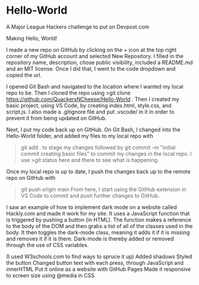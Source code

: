 # Hello-World
A Major League Hackers challenge to put on Devpost.com

Making Hello, World!

I made a new repo on GitHub by clicking on the + icon at the top right corner of my GitHub account
and selected New Repository. I filled in the repository name, description, chose public visibility,
included a README.md and an MIT license. Once I did that, I went to the code dropdown and copied 
the url.

I opened Git Bash and navigated to the location where I wanted my local repo to be. Then I cloned
the repo using >git clone https://github.com/QuackersNCheese/Hello-World . Then I created my basic
project, using VS Code, by creating index.html, style.css, and script.js. I also made a .gitignore 
file and put .vscode/ in it in order to prevent it from being updated on GitHub.

Next, I put my code back up on GitHub.
On Git Bash, I changed into the Hello-World folder, and added my files to my local repo with
>git add .  to stage my changes followed by 
>git commit -m "initial commit creating basic files"  to commit my changes in the local repo.
I use >git status  here and there to see what is happening.

Once my local repo is up to date, I push the changes back up to the remote repo on GitHub with
>git push origin main 
From here, I start using the GitHub extension in VS Code to commit and push further changes to 
GitHub.

I saw an example of how to implement dark mode on a website called Hackly.com and made it work
for my site. It uses a JavaScript function that is triggered by pushing a button (in HTML). The
function makes a reference to the body of the DOM and then grabs a list of all of the classes
used in the body. It then toggles the dark-mode class, meaning it adds it if it is missing and 
removes it if it is there. Dark-mode is thereby added or removed through the use of CSS
variables.  

(I used W3schools.com to find ways to spruce it up)
Added shadows
Styled the button
Changed button text with each press, through JavaScript and innerHTML 
Put it online as a website with GitHub Pages
Made it responsive to screen size using @media in CSS
